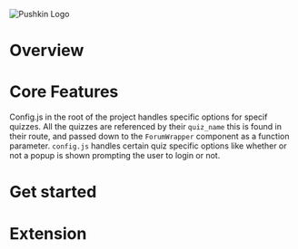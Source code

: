 ![Pushkin Logo](http://i.imgur.com/ncRJMJ5.png)


# Overview

# Core Features
Config.js in the root of the project handles specific options for specif quizzes. All the quizzes are referenced by their `quiz_name` this is found in their route, and passed down to the `ForumWrapper` component as a function parameter. `config.js` handles certain quiz specific options like whether or not a popup is shown prompting the user to login or not.

# Get started

# Extension